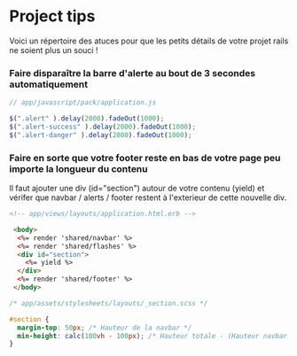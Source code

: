 # Project tips


Voici un répertoire des atuces pour que les petits détails de votre projet rails ne soient plus un souci !


### Faire disparaître la barre d'alerte au bout de 3 secondes automatiquement


```javascript
// app/javascript/pack/application.js

$(".alert" ).delay(2000).fadeOut(1000);
$(".alert-success" ).delay(2000).fadeOut(1000);
$(".alert-danger" ).delay(2000).fadeOut(1000);
```

### Faire en sorte que votre footer reste en bas de votre page peu importe la longueur du contenu

Il faut ajouter une div (id="section") autour de votre contenu (yield) et vérifer que navbar / alerts / footer restent à l'exterieur de cette nouvelle div. 

```html
<!-- app/views/layouts/application.html.erb -->

 <body>
  <%= render 'shared/navbar' %>
  <%= render 'shared/flashes' %>
  <div id="section">
    <%= yield %>
  </div>
  <%= render 'shared/footer' %>
 </body>
```

```css
/* app/assets/stylesheets/layouts/_section.scss */

#section {
  margin-top: 50px; /* Hauteur de la navbar */
  min-height: calc(100vh - 100px); /* Hauteur totale - (Hauteur navbar + Hauteur footer) */
}
```

### 
